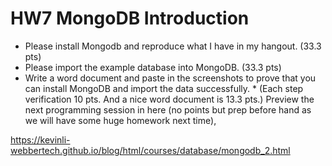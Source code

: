 # HW7 MongoDB Introduction

* Please install Mongodb and reproduce what I have in my hangout. (33.3 pts)
* Please import the example database into MongoDB. (33.3 pts)
* Write a word document and paste in the screenshots to prove that you can install MongoDB and import the data successfully. * (Each step verification 10 pts. And a nice word document is 13.3 pts.)
Preview the next programming session in here (no points but prep before hand as we will have some huge homework next time),

https://kevinli-webbertech.github.io/blog/html/courses/database/mongodb_2.html